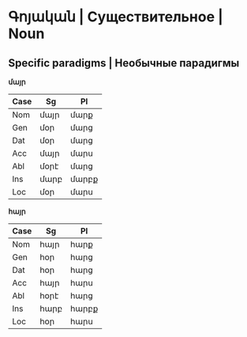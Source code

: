 # Գոյական | Существительное | Noun
## Specific paradigms | Необычные парадигмы
**մայր**

|Case|Sg|Pl|
|---|---|---|
|Nom|մայր|մարք|
|Gen|մօր|մարց|
|Dat|մօր|մարց|
|Acc|մայր|մարս|
|Abl|մօրէ |մարց|
|Ins|մարբ|մարբք|
|Loc|մօր|մարս|

**հայր**

|Case|Sg|Pl|
|---|---|---|
|Nom|հայր|հարք|
|Gen|հօր|հարց|
|Dat|հօր|հարց|
|Acc|հայր|հարս|
|Abl|հօրէ |հարց|
|Ins|հարբ|հարբք|
|Loc|հօր|հարս|